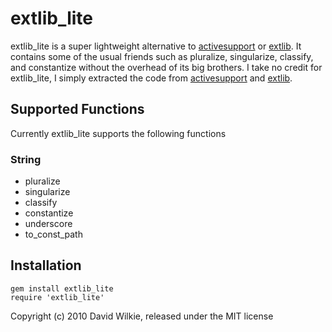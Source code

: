 # extlib_lite

extlib_lite is a super lightweight alternative to [activesupport](http://github.com/rails/rails/tree/master/activesupport) or [extlib](http://github.com/datamapper/extlib). It contains some of the usual friends such as pluralize, singularize, classify, and constantize without the overhead of its big brothers. I take no credit for extlib_lite, I simply extracted the code from [activesupport](http://github.com/rails/rails/tree/master/activesupport) and [extlib](http://github.com/datamapper/extlib).
## Supported Functions
Currently extlib_lite supports the following functions
### String
* pluralize
* singularize
* classify
* constantize
* underscore
* to_const_path

## Installation

    gem install extlib_lite
    require 'extlib_lite'

Copyright (c) 2010 David Wilkie, released under the MIT license


